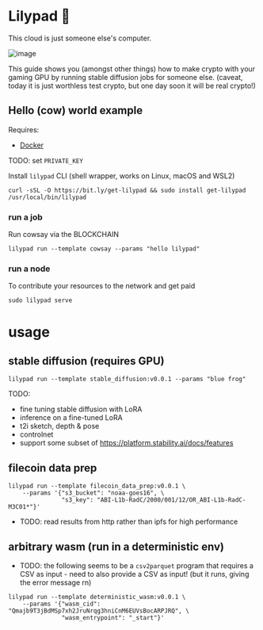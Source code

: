 # Lilypad 🍃

This cloud is just someone else's computer.

![image](https://github.com/bacalhau-project/lilypad/assets/264658/d91dad9a-ca46-43d4-a94b-d33454efc7ae)

This guide shows you (amongst other things) how to make crypto with your gaming GPU by running stable diffusion jobs for someone else. (caveat, today it is just worthless test crypto, but one day soon it will be real crypto!)


## Hello (cow) world example

Requires:
* [Docker](https://docs.docker.com/engine/install/)

TODO: set `PRIVATE_KEY`

Install `lilypad` CLI (shell wrapper, works on Linux, macOS and WSL2)
```
curl -sSL -O https://bit.ly/get-lilypad && sudo install get-lilypad /usr/local/bin/lilypad
```

### run a job
Run cowsay via the BLOCKCHAIN
```
lilypad run --template cowsay --params "hello lilypad"
```

### run a node
To contribute your resources to the network and get paid
```
sudo lilypad serve
```

# usage

## stable diffusion (requires GPU)

```
lilypad run --template stable_diffusion:v0.0.1 --params "blue frog"
```

TODO:
* fine tuning stable diffusion with LoRA
* inference on a fine-tuned LoRA
* t2i sketch, depth & pose
* controlnet
* support some subset of https://platform.stability.ai/docs/features

## filecoin data prep

```
lilypad run --template filecoin_data_prep:v0.0.1 \
	--params '{"s3_bucket": "noaa-goes16", \
	           "s3_key": "ABI-L1b-RadC/2000/001/12/OR_ABI-L1b-RadC-M3C01*"}'
```

* TODO: read results from http rather than ipfs for high performance

## arbitrary wasm (run in a deterministic env)

* TODO: the following seems to be a `csv2parquet` program that requires a CSV as input - need to also provide a CSV as input! (but it runs, giving the error message rn)

```
lilypad run --template deterministic_wasm:v0.0.1 \
	--params '{"wasm_cid": "Qmajb9T3jBdMSp7xh2JruNrqg3hniCnM6EUVsBocARPJRQ", \
	           "wasm_entrypoint": "_start"}'
```




